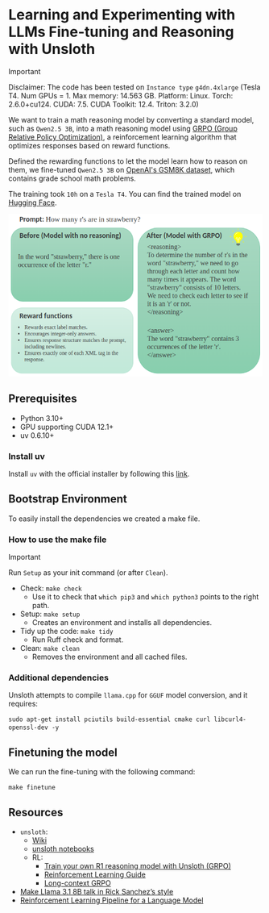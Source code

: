 # Learning and Experimenting with LLMs Fine-tuning and Reasoning with Unsloth

> [!IMPORTANT]
> Disclaimer:
> The code has been tested on `Instance type` `g4dn.4xlarge` (Tesla T4. Num GPUs = 1. Max memory: 14.563 GB. Platform: Linux.
> Torch: 2.6.0+cu124. CUDA: 7.5. CUDA Toolkit: 12.4. Triton: 3.2.0)

We want to train a math reasoning model by converting a standard model, such as `Qwen2.5 3B`, into a math reasoning model using [GRPO (Group Relative Policy Optimization)](https://rlhfbook.com/c/11-policy-gradients.html#group-relative-policy-optimization-1), 
a reinforcement learning algorithm that optimizes responses based on reward functions.

Defined the rewarding functions to let the model learn how to reason on them, we fine-tuned `Qwen2.5 3B` on [OpenAI's GSM8K dataset](https://huggingface.co/datasets/openai/gsm8k),
which contains grade school math problems.

The training took `10h` on a `Tesla T4`.
You can find the trained model on [Hugging Face](https://huggingface.co/ugriffo/Qwen2.5-3B-Instruct-Math-Reasoning-GGUF).

![example.png](images/example.png)

## Prerequisites
* Python 3.10+
* GPU supporting CUDA 12.1+
* uv 0.6.10+

### Install uv

Install `uv` with the official installer by following
this [link](https://docs.astral.sh/uv/getting-started/installation/).

## Bootstrap Environment

To easily install the dependencies we created a make file.

### How to use the make file

> [!IMPORTANT]
> Run `Setup` as your init command (or after `Clean`).

* Check: ```make check```
    * Use it to check that `which pip3` and `which python3` points to the right path.
* Setup: ```make setup```
    * Creates an environment and installs all dependencies.
* Tidy up the code: ```make tidy```
    * Run Ruff check and format.
* Clean: ```make clean```
    * Removes the environment and all cached files.

### Additional dependencies

Unsloth attempts to compile `llama.cpp` for `GGUF` model conversion, and it requires:
```
sudo apt-get install pciutils build-essential cmake curl libcurl4-openssl-dev -y
```

## Finetuning the model

We can run the fine-tuning with the following command:
```shell
make finetune
```

## Resources
- `unsloth`:
  - [Wiki](https://github.com/unslothai/unsloth/wiki) 
  - [unsloth notebooks](https://github.com/unslothai/notebooks/)
  - RL:
    - [Train your own R1 reasoning model with Unsloth (GRPO)](https://unsloth.ai/blog/r1-reasoning)
    - [Reinforcement Learning Guide](https://docs.unsloth.ai/basics/reinforcement-learning-guide)
    - [Long-context GRPO](https://unsloth.ai/blog/grpo)
- [Make Llama 3.1 8B talk in Rick Sanchez’s style](https://github.com/neural-maze/neural-hub/tree/master/rick-llm)
- [Reinforcement Learning Pipeline for a Language Model](https://github.com/aburkov/theLMbook/blob/main/GRPO_Qwen_0_5_Instruct.ipynb)

